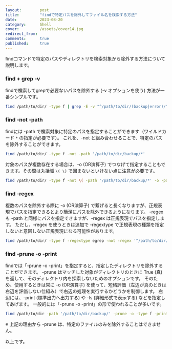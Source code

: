 ```yaml
---
layout:        post
title:         "findで特定パスを除外してファイル名を検索する方法"
date:          2023-08-20
category:      Shell
cover:         /assets/cover14.jpg
redirect_from:
comments:      true
published:     true
---
```


findコマンドで特定のパスやディレクトリを検索対象から除外する方法について説明します。

### find + grep -v
findで検索してgrepで必要ないパスを除外する (-v オプションを使う) 方法が一番シンプルです。
```bash
find /path/to/dir/ -type f | grep -E -v "^/path/to/dir/(backup|error)/"
```

### find -not -path
findには -path で検索対象に特定のパスを指定することができます（ワイルドカード `*` の指定が必要です）。
これを、-not と組み合わせることで、特定のパスを除外することができます。
```bash
find /path/to/dir/ -type f -not -path '/path/to/dir/backup/*'
```
対象のパスが複数存在する場合は、-o (OR演算子) でつなげて指定することもできます。その際は丸括弧 `\( \)` で囲まないといけない点に注意が必要です。
```bash
find /path/to/dir/ -type f -not \( -path '/path/to/dir/backup/*' -o -path '/path/to/dir/error/*' \)
```

### find -regex
複数のパスを除外する際に -o (OR演算子) で繋げると長くなりますが、正規表現でパスを指定できるとより簡潔にパスを除外できるようになります。
-regex も -path と同様にパスを指定できますが、-regex は正規表現でパスを指定します。
ただし、-regex を使うときは追加で -regextype で正規表現の種類を指定しないと意図しない正規表現になる可能性があります。
```bash
find /path/to/dir/ -type f -regextype egrep -not -regex '^/path/to/dir/(backup|error)/.*'
```

### find -prune -o -print
findでは「-prune -o -print」を指定すると、指定したディレクトリを除外することができます。
-prune はマッチした対象がディレクトリのときに True (真) を返して、そのディレクトリ内を探索しないためのオプションです。
そのため、使用するときは常に -o (OR演算子) を使って、短絡評価（左辺が真のときは右辺を評価しない仕組み）で右辺の処理を実行するかどうかを制御します。
右辺には、-print (標準出力へ出力する) や -ls (詳細形式で表示する) などを指定してあげます。
一般的には「-prune -o -print」の形で使われることが多いです。
```bash
find /path/to/dir -path '/path/to/dir/backup/' -prune -o -type f -print
```

※ 上記の理由から -prune は、特定のファイルのみを除外することはできません。

以上です。
